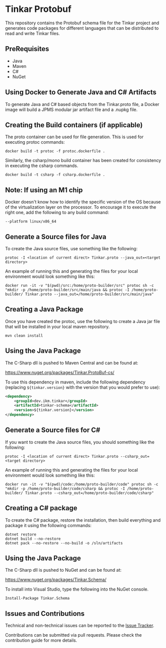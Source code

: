# Tinkar Protobuf

This repository contains the Protobuf schema file for the Tinkar project and generates code packages for different languages that can be distributed to read and write Tinkar files.

## PreRequisites

* Java
* Maven
* C#
* NuGet

## Using Docker to Generate Java and C# Artifacts

To generate Java and C# based objects from the Tinkar.proto file, a Docker image will build a JPMS modular jar artifact file and a .nupkg file.

## Creating the Build containers (if applicable)

The proto container can be used for file generation. This is used for executing protoc commands:

```shell
docker build -t protoc -f protoc.dockerfile .
```

Similarly, the csharp/mono build container has been created for consistency in executing the csharp commands.

```shell
docker build -t csharp -f csharp.dockerfile .
```

## Note: If using an M1 chip

Docker doesn't know how to identify the specific version of the OS because of the virtualization layer on the processor. To encourage it to execute the right one, add the following to any build command:

```shell
--platform linux/x86_64
```

## Generate a Source files for Java

To create the Java source files, use something like the following:

```shell
protoc -I <location of current direct> Tinkar.proto --java_out=<target directory>
```

An example of running this and generating the files for your local environment would look something like this:

```shell
docker run -it -v "$(pwd)/src:/home/proto-builder/src" protoc sh -c "mkdir -p /home/proto-builder/src/main/java && protoc -I /home/proto-builder/ Tinkar.proto --java_out=/home/proto-builder/src/main/java"
```

## Creating a Java Package

Once you have created the protoc, use the following to create a Java jar file that will be installed in your local maven repository.

```shell
mvn clean install
```

## Using the Java Package

The C-Sharp dll is pushed to Maven Central and can be found at:

https://www.nuget.org/packages/Tinkar.ProtoBuf-cs/

To use this dependency in maven, include the following dependency (replacing `${tinkar.version}` with the version that you would prefer to use):

```xml
<dependency>
    <groupId>dev.ikm.tinkar</groupId>
    <artifactId>tinkar-schema</artifactId>
    <version>${tinkar.version}</version>
</dependency>
```

## Generate a Source files for C#

If you want to create the Java source files, you should something like the following:

```shell
protoc -I <location of current direct> Tinkar.proto --csharp_out=<target directory>
```

An example of running this and generating the files for your local environment would look something like this:

```shell
docker run -it -v "$(pwd)/code:/home/proto-builder/code" protoc sh -c "mkdir -p /home/proto-builder/code/csharp && protoc -I /home/proto-builder/ Tinkar.proto --csharp_out=/home/proto-builder/code/csharp"
```

## Creating a C# package

To create the C# package, restore the installation, then build everything and package it using the following commands:

```shell
dotnet restore
dotnet build --no-restore
dotnet pack --no-restore --no-build -o /sln/artifacts
```

## Using the Java Package

The C-Sharp dll is pushed to NuGet and can be found at:

https://www.nuget.org/packages/Tinkar.Schema/

To install into Visual Studio, type the following into the NuGet console.

```shell
Install-Package Tinkar.Schema
```

## Issues and Contributions
Technical and non-technical issues can be reported to the [Issue Tracker](https://github.com/ikmdev/tinkar-schema/issues).

Contributions can be submitted via pull requests. Please check the contribution guide for more details.


